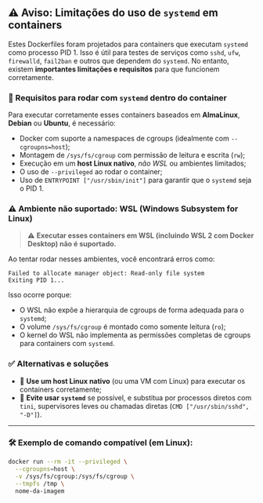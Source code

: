 ## ⚠️ Aviso: Limitações do uso de `systemd` em containers

Estes Dockerfiles foram projetados para containers que executam `systemd` como processo PID 1. Isso é útil para testes de serviços como `sshd`, `ufw`, `firewalld`, `fail2ban` e outros que dependem do `systemd`. No entanto, existem **importantes limitações e requisitos** para que funcionem corretamente.

### 🧱 Requisitos para rodar com `systemd` dentro do container

Para executar corretamente esses containers baseados em **AlmaLinux**, **Debian** ou **Ubuntu**, é necessário:

* Docker com suporte a namespaces de cgroups (idealmente com `--cgroupns=host`);
* Montagem de `/sys/fs/cgroup` com permissão de leitura e escrita (`rw`);
* Execução em um **host Linux nativo**, *não WSL* ou ambientes limitados;
* O uso de `--privileged` ao rodar o container;
* Uso de `ENTRYPOINT ["/usr/sbin/init"]` para garantir que o `systemd` seja o PID 1.

### ⚠️ Ambiente não suportado: WSL (Windows Subsystem for Linux)

> ⚠️ **Executar esses containers em WSL (incluindo WSL 2 com Docker Desktop) não é suportado.**

Ao tentar rodar nesses ambientes, você encontrará erros como:

```text
Failed to allocate manager object: Read-only file system
Exiting PID 1...
```

Isso ocorre porque:

* O WSL não expõe a hierarquia de cgroups de forma adequada para o `systemd`;
* O volume `/sys/fs/cgroup` é montado como somente leitura (`ro`);
* O kernel do WSL não implementa as permissões completas de cgroups para containers com `systemd`.

### ✅ Alternativas e soluções

* 🐧 **Use um host Linux nativo** (ou uma VM com Linux) para executar os containers corretamente;
* 🧪 **Evite usar `systemd`** se possível, e substitua por processos diretos com `tini`, supervisores leves ou chamadas diretas (`CMD ["/usr/sbin/sshd", "-D"]`).

---

### 🛠 Exemplo de comando compatível (em Linux):

```bash
docker run --rm -it --privileged \
  --cgroupns=host \
  -v /sys/fs/cgroup:/sys/fs/cgroup \
  --tmpfs /tmp \
  nome-da-imagem
```
